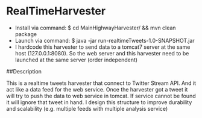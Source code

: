 RealTimeHarvester
======
- Install via command: $ cd MainHighwayHarvester/ && mvn clean package
- Launch via command: $ java -jar run-realtimeTweets-1.0-SNAPSHOT.jar
- I hardcode this harvester to send data to a tomcat7 server at the same host (127.0.0.1:8080). So the web server and this harvester need to be launched at the same server (order independent)
 
##Description

This is a realtime tweets harvester that connect to Twitter Stream API. And it act like a data feed for the web service. Once the harvester got a tweet it will try to push the data to web service in tomcat. If service cannot be found it will ignore that tweet in hand. I design this structure to improve durability and scalability (e.g. multiple feeds with multiple analysis service)
